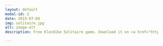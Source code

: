 ```yaml
---
layout: default
modal-id: 2
date: 2015-07-04
img: solitaire.jpg
alt: image-alt
description: Free Klondike Solitaire game. Download it on <a href="https://itunes.apple.com/us/app/solitaire-mob/id815772160?mt=8">App Store</a> or <a href="https://play.google.com/store/apps/details?id=com.casualon.games.klondikesolitaire">Google Play</a>.

---
```

